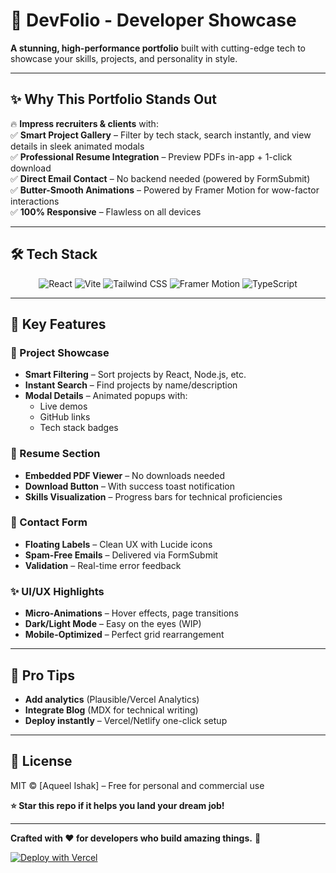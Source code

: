 # 🚀 **DevFolio** - Developer Showcase  

**A stunning, high-performance portfolio** built with cutting-edge tech to showcase your skills, projects, and personality in style.  

---

## ✨ **Why This Portfolio Stands Out**  

🔥 **Impress recruiters & clients** with:  
✅ **Smart Project Gallery** – Filter by tech stack, search instantly, and view details in sleek animated modals  
✅ **Professional Resume Integration** – Preview PDFs in-app + 1-click download  
✅ **Direct Email Contact** – No backend needed (powered by FormSubmit)  
✅ **Butter-Smooth Animations** – Powered by Framer Motion for wow-factor interactions  
✅ **100% Responsive** – Flawless on all devices  

---

## 🛠️ **Tech Stack**  

<div align="center">  
  <img src="https://img.shields.io/badge/React-20232A?style=for-the-badge&logo=react&logoColor=61DAFB" alt="React"/>  
  <img src="https://img.shields.io/badge/Vite-B73BFE?style=for-the-badge&logo=vite&logoColor=FFD62E" alt="Vite"/>  
  <img src="https://img.shields.io/badge/Tailwind_CSS-38B2AC?style=for-the-badge&logo=tailwind-css&logoColor=white" alt="Tailwind CSS"/>  
  <img src="https://img.shields.io/badge/Framer_Motion-0055FF?style=for-the-badge&logo=framer&logoColor=white" alt="Framer Motion"/>  
  <img src="https://img.shields.io/badge/TypeScript-007ACC?style=for-the-badge&logo=typescript&logoColor=white" alt="TypeScript"/>  
</div>  

---

## 🎨 **Key Features**  

### **📂 Project Showcase**  
- **Smart Filtering** – Sort projects by React, Node.js, etc.  
- **Instant Search** – Find projects by name/description  
- **Modal Details** – Animated popups with:  
  - Live demos  
  - GitHub links  
  - Tech stack badges  

### **📄 Resume Section**  
- **Embedded PDF Viewer** – No downloads needed  
- **Download Button** – With success toast notification  
- **Skills Visualization** – Progress bars for technical proficiencies  

### **📩 Contact Form**  
- **Floating Labels** – Clean UX with Lucide icons  
- **Spam-Free Emails** – Delivered via FormSubmit  
- **Validation** – Real-time error feedback  

### **✨ UI/UX Highlights**  
- **Micro-Animations** – Hover effects, page transitions  
- **Dark/Light Mode** – Easy on the eyes (WIP)  
- **Mobile-Optimized** – Perfect grid rearrangement  

---

## 🌟 **Pro Tips**  
- **Add analytics** (Plausible/Vercel Analytics)  
- **Integrate Blog** (MDX for technical writing)  
- **Deploy instantly** – Vercel/Netlify one-click setup  

---

## 📜 **License**  
MIT © [Aqueel Ishak] – Free for personal and commercial use  

**⭐ Star this repo if it helps you land your dream job!**  

--- 

**Crafted with ❤️ for developers who build amazing things.** 🚀  

[![Deploy with Vercel](https://vercel.com/button)](https://aqueel-ishak.vercel.app/)  
